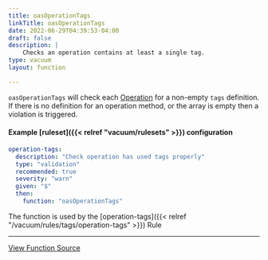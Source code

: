 ```yaml
---
title: oasOperationTags
linkTitle: oasOperationTags
date: 2022-06-29T04:39:53-04:00
draft: false
description: |
    Checks an operation contains at least a single tag.
type: vacuum
layout: function

---
```


`oasOperationTags` will check each [Operation](https://swagger.io/docs/specification/paths-and-operations/) for a
non-empty `tags` definition. If there is no definition for an operation method, or the array is empty then a violation 
is triggered.

#### Example [ruleset]({{< relref "vacuum/rulesets" >}}) configuration

```yaml
operation-tags:
  description: "Check operation has used tags properly"
  type: "validation"
  recommended: true
  severity: "warn"
  given: "$"
  then:
    function: "oasOperationTags"
```

The function is used by
the [operation-tags]({{< relref "/vacuum/rules/tags/operation-tags" >}}) Rule

---

[View Function Source](https://github.com/daveshanley/vacuum/blob/main/functions/openapi/operation_tags.go)